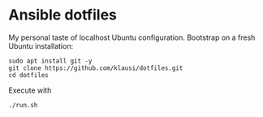 # Ansible dotfiles

My personal taste of localhost Ubuntu configuration. Bootstrap on a fresh Ubuntu
installation:

    sudo apt install git -y
    git clone https://github.com/klausi/dotfiles.git
    cd dotfiles


Execute with

    ./run.sh
